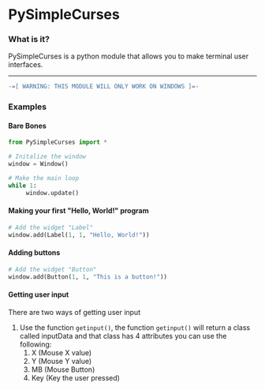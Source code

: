 # PySimpleCurses
### What is it?

PySimpleCurses is a python module that allows you to make terminal user interfaces.

---

```diff
-=[ WARNING: THIS MODULE WILL ONLY WORK ON WINDOWS ]=-
```

### Examples
#### Bare Bones
```py
from PySimpleCurses import *

# Initalize the window
window = Window()

# Make the main loop
while 1:
     window.update()
```

#### Making your first "Hello, World!" program
```py
# Add the widget "Label"
window.add(Label(1, 1, "Hello, World!"))
```

#### Adding buttons
```py
# Add the widget "Button"
window.add(Button(1, 1, "This is a button!"))
```

#### Getting user input
There are two ways of getting user input
1. Use the function `getinput()`, the function `getinput()` will return a class called inputData and that class has 4 attributes you can use the following:
     1. X (Mouse X value)
     2. Y (Mouse Y value)
     3. MB (Mouse Button)
     4. Key (Key the user pressed)
